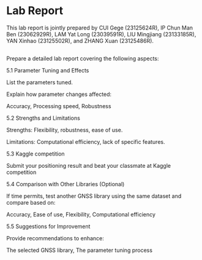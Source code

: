 # Lab Report

This lab report is jointly prepared by CUI Gege (23125624R), IP Chun Man Ben (23062929R), LAM Yat Long (23039591R), LIU Mingjiang (23133185R), YAN Xinhao (23125502R), and ZHANG Xuan (23125486R).


## 

Prepare a detailed lab report covering the following aspects:

5.1 Parameter Tuning and Effects

List the parameters tuned.

Explain how parameter changes affected:

Accuracy,
Processing speed,
Robustness

5.2 Strengths and Limitations

Strengths: Flexibility, robustness, ease of use.

Limitations: Computational efficiency, lack of specific features.

5.3 Kaggle competition

Submit your positioning result and beat your classmate at Kaggle competition

5.4 Comparison with Other Libraries (Optional)

If time permits, test another GNSS library using the same dataset and compare based on:

Accuracy,
Ease of use,
Flexibility,
Computational efficiency

5.5 Suggestions for Improvement

Provide recommendations to enhance:

The selected GNSS library,
The parameter tuning process
